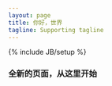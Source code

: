 ```yaml
---
layout: page
title: 你好，世界
tagline: Supporting tagline
---
```

{% include JB/setup %}

### 全新的页面，从这里开始


